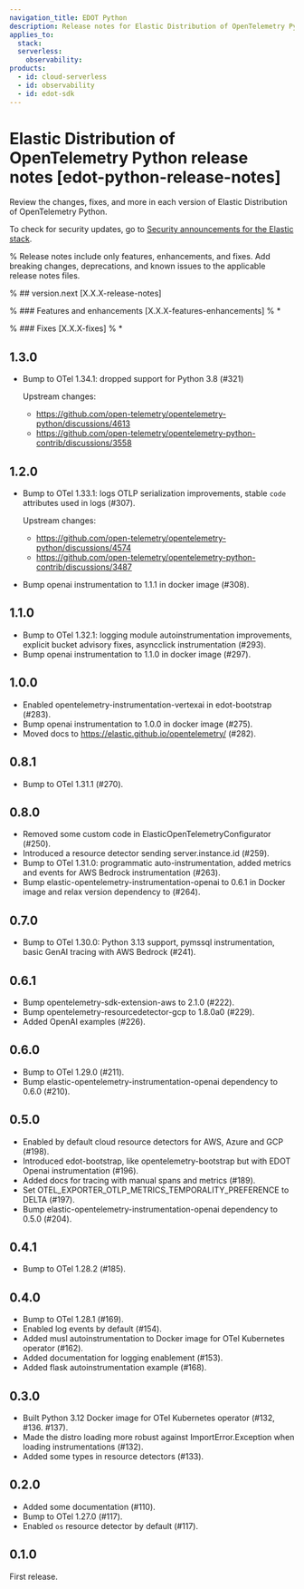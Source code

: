 ```yaml
---
navigation_title: EDOT Python
description: Release notes for Elastic Distribution of OpenTelemetry Python.
applies_to:
  stack:
  serverless:
    observability:
products:
  - id: cloud-serverless
  - id: observability
  - id: edot-sdk
---
```


# Elastic Distribution of OpenTelemetry Python release notes [edot-python-release-notes]

Review the changes, fixes, and more in each version of Elastic Distribution of OpenTelemetry Python.

To check for security updates, go to [Security announcements for the Elastic stack](https://discuss.elastic.co/c/announcements/security-announcements/31).

% Release notes include only features, enhancements, and fixes. Add breaking changes, deprecations, and known issues to the applicable release notes files.

% ## version.next [X.X.X-release-notes]

% ### Features and enhancements [X.X.X-features-enhancements]
% *

% ### Fixes [X.X.X-fixes]
% *

## 1.3.0

- Bump to OTel 1.34.1: dropped support for Python 3.8 (#321)

  Upstream changes:
  * https://github.com/open-telemetry/opentelemetry-python/discussions/4613
  * https://github.com/open-telemetry/opentelemetry-python-contrib/discussions/3558

## 1.2.0

- Bump to OTel 1.33.1: logs OTLP serialization improvements, stable `code` attributes used in logs (#307).

  Upstream changes:
  * https://github.com/open-telemetry/opentelemetry-python/discussions/4574
  * https://github.com/open-telemetry/opentelemetry-python-contrib/discussions/3487
- Bump openai instrumentation to 1.1.1 in docker image (#308).

## 1.1.0

- Bump to OTel 1.32.1: logging module autoinstrumentation improvements, explicit bucket advisory fixes, asyncclick instrumentation (#293).
- Bump openai instrumentation to 1.1.0 in docker image (#297).

## 1.0.0

- Enabled opentelemetry-instrumentation-vertexai in edot-bootstrap (#283).
- Bump openai instrumentation to 1.0.0 in docker image (#275).
- Moved docs to https://elastic.github.io/opentelemetry/ (#282).

## 0.8.1

- Bump to OTel 1.31.1 (#270).

## 0.8.0

- Removed some custom code in ElasticOpenTelemetryConfigurator (#250).
- Introduced a resource detector sending server.instance.id (#259).
- Bump to OTel 1.31.0: programmatic auto-instrumentation, added metrics and events for AWS Bedrock instrumentation (#263).
- Bump elastic-opentelemetry-instrumentation-openai to 0.6.1 in Docker image and relax version dependency to (#264).

## 0.7.0

- Bump to OTel 1.30.0: Python 3.13 support, pymssql instrumentation, basic GenAI tracing with AWS Bedrock (#241).

## 0.6.1

- Bump opentelemetry-sdk-extension-aws to 2.1.0 (#222).
- Bump opentelemetry-resourcedetector-gcp to 1.8.0a0 (#229).
- Added OpenAI examples (#226).

## 0.6.0

- Bump to OTel 1.29.0 (#211).
- Bump elastic-opentelemetry-instrumentation-openai dependency to 0.6.0 (#210).

## 0.5.0

- Enabled by default cloud resource detectors for AWS, Azure and GCP (#198).
- Introduced edot-bootstrap, like opentelemetry-bootstrap but with EDOT Openai instrumentation (#196).
- Added docs for tracing with manual spans and metrics (#189).
- Set OTEL_EXPORTER_OTLP_METRICS_TEMPORALITY_PREFERENCE to DELTA (#197).
- Bump elastic-opentelemetry-instrumentation-openai dependency to 0.5.0 (#204).

## 0.4.1

- Bump to OTel 1.28.2 (#185).

## 0.4.0

- Bump to OTel 1.28.1 (#169).
- Enabled log events by default (#154).
- Added musl autoinstrumentation to Docker image for OTel Kubernetes operator (#162).
- Added documentation for logging enablement (#153).
- Added flask autoinstrumentation example (#168).

## 0.3.0

- Built Python 3.12 Docker image for OTel Kubernetes operator (#132, #136. #137).
- Made the distro loading more robust against ImportError.Exception when loading instrumentations (#132).
- Added some types in resource detectors (#133).

## 0.2.0

- Added some documentation (#110).
- Bump to OTel 1.27.0 (#117).
- Enabled `os` resource detector by default (#117).

## 0.1.0

First release.
